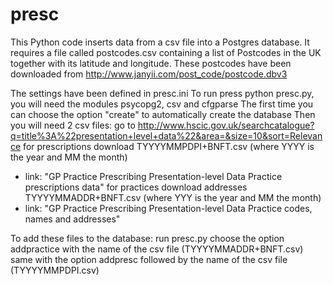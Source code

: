 presc
=====
This Python code inserts data from a csv file into a Postgres database. 
It requires a file called postcodes.csv containing a list of Postcodes in the UK together with its latitude and longitude.
These postcodes have been downloaded from http://www.janyii.com/post_code/postcode.dbv3

The settings have been defined in presc.ini
To run press python presc.py, you will need the modules psycopg2, csv and cfgparse
The first time you can choose the option "create" to automatically create the database
Then you will need 2 csv files: 
go to http://www.hscic.gov.uk/searchcatalogue?q=title%3A%22presentation+level+data%22&area=&size=10&sort=Relevance
for prescriptions download TYYYYMMPDPI+BNFT.csv (where YYYY is the year and MM the month)
- link: "GP Practice Prescribing Presentation-level Data        Practice prescriptions data"
for practices download addresses TYYYYMMADDR+BNFT.csv (where YYY is the year and MM the month)
- link: "GP Practice Prescribing Presentation-level Data        Practice codes, names and addresses"  

To add these files to the database: run presc.py 
choose the option addpractice with the name of the csv file (TYYYYMMADDR+BNFT.csv) 
same with the option addpresc followed by the name of the csv file (TYYYYMMPDPI.csv)

